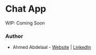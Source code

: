 # Chat App

WIP: Coming Soon

### Author

- Ahmed Abdelaal - [Website](https://aa-dev.io/) | [LinkedIn](https://www.linkedin.com/in/ahmed-abdelaal-b0b26366/)
